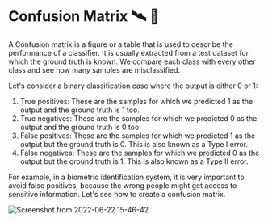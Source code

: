 # Confusion Matrix 🛰️ 🤞
A Confusion matrix is a figure or a table that is used to describe the performance of a classifier. It is usually extracted from a test dataset for which the ground truth is known. We compare each class with every other class and see how many samples are misclassified.

Let's consider a binary classification case
where the output is either 0 or 1:

1. True positives: These are the samples for which we predicted 1 as the output and the ground truth is 1 too.
2. True negatives: These are the samples for which we predicted 0 as the output and the ground truth is 0 too.
3. False positives: These are the samples for which we predicted 1 as the output but the ground truth is 0. This is also known as a Type I error.
4. False negatives: These are the samples for which we predicted 0 as the output but the ground truth is 1. This is also known as a Type II error.


For example, in a biometric identification system, it
is very important to avoid false positives, because the wrong people might get access to
sensitive information. Let's see how to create a confusion matrix.

![Screenshot from 2022-06-22 15-46-42](https://user-images.githubusercontent.com/67967749/175035523-12df950e-f249-4ced-bbb6-8180ac4c1da5.png)

